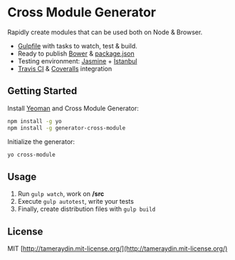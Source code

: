 # Cross Module Generator
Rapidly create modules that can be used both on Node & Browser.

- [Gulpfile](http://gulpjs.com/) with tasks to watch, test & build.
- Ready to publish [Bower](http://bower.io/docs/creating-packages/#bowerjson) & [package.json](https://docs.npmjs.com/getting-started/creating-node-modules)
- Testing environment: [Jasmine](http://jasmine.github.io/2.1/introduction.html) + [Istanbul](https://github.com/gotwarlost/istanbul)
- [Travis CI](https://travis-ci.org) & [Coveralls](https://coveralls.io/) integration

## Getting Started
Install [Yeoman](http://yeoman.io/) and Cross Module Generator:

```bash
npm install -g yo
npm install -g generator-cross-module
```

Initialize the generator:

```bash
yo cross-module
```

## Usage
1. Run ``gulp watch``, work on **/src**
2. Execute ``gulp autotest``, write your tests
3. Finally, create distribution files with ``gulp build``

## License

MIT [http://tameraydin.mit-license.org/](http://tameraydin.mit-license.org/)
